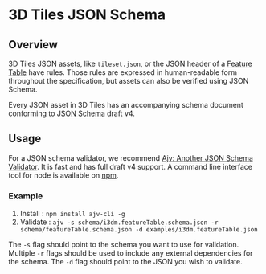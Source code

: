 # 3D Tiles JSON Schema

## Overview

3D Tiles JSON assets, like `tileset.json`, or the JSON header of a [Feature Table](../TileFormats/FeatureTable) have rules.
Those rules are expressed in human-readable form throughout the specification, but assets can also be verified using JSON Schema.

Every JSON asset in 3D Tiles has an accompanying schema document conforming to [JSON Schema](http://json-schema.org/) draft v4.

## Usage

For a JSON schema validator, we recommend [Ajv: Another JSON Schema Validator](https://github.com/epoberezkin/ajv). It is fast and has full draft v4 support.
A command line interface tool for node is available on [npm](https://www.npmjs.com/package/ajv-cli). 

### Example

1. Install : `npm install ajv-cli -g`
2. Validate : `ajv -s schema/i3dm.featureTable.schema.json -r schema/featureTable.schema.json -d examples/i3dm.featureTable.json`

The `-s` flag should point to the schema you want to use for validation. 
Multiple `-r` flags should be used to include any external dependencies for the schema.
The `-d` flag should point to the JSON you wish to validate.